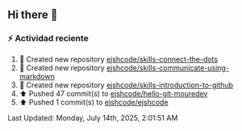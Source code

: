 ## Hi there 👋

### :zap: Actividad reciente
<!--RECENT_ACTIVITY:start-->
1. 📔 Created new repository [ejshcode/skills-connect-the-dots](https://github.com/ejshcode/skills-connect-the-dots)<br>
2. 📔 Created new repository [ejshcode/skills-communicate-using-markdown](https://github.com/ejshcode/skills-communicate-using-markdown)<br>
3. 📔 Created new repository [ejshcode/skills-introduction-to-github](https://github.com/ejshcode/skills-introduction-to-github)<br>
4. ⬆️ Pushed 47 commit(s) to [ejshcode/hello-git-mouredev](https://github.com/ejshcode/hello-git-mouredev)<br>
5. ⬆️ Pushed 1 commit(s) to [ejshcode/ejshcode](https://github.com/ejshcode/ejshcode)<br>
<!--RECENT_ACTIVITY:end-->
<!--RECENT_ACTIVITY:last_update-->
Last Updated: Monday, July 14th, 2025, 2:01:51 AM
<!--RECENT_ACTIVITY:last_update_end-->

<!--
**ejshcode/ejshcode** is a ✨ _special_ ✨ repository because its `README.md` (this file) appears on your GitHub profile.

Here are some ideas to get you started:

- 🔭 I’m currently working on ...
- 🌱 I’m currently learning ...
- 👯 I’m looking to collaborate on ...
- 🤔 I’m looking for help with ...
- 💬 Ask me about ...
- 📫 How to reach me: ...
- 😄 Pronouns: ...
- ⚡ Fun fact: ...
-->
